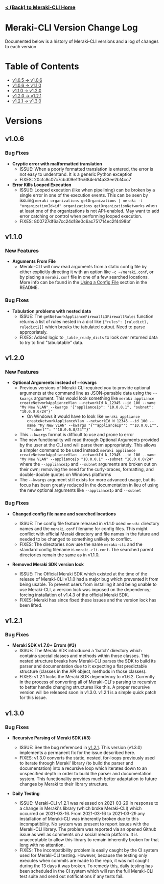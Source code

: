 ###  [< (Back) to Meraki-CLI Home](https://github.com/PackeTsar/meraki-cli/)


# Meraki-CLI Version Change Log

Documented below is a history of Meraki-CLI versions and a log of changes to each version


# Table of Contents
- [v1.0.5 -> v1.0.6](#v106)
- [v1.0.6 -> v1.1.0](#v110)
- [v1.1.0 -> v1.2.0](#v120)
- [v1.2.0 -> v1.2.1](#v121)
- [v1.2.1 -> v1.3.0](#v130)


# Versions

## v1.0.6

### Bug Fixes

- **Cryptic error with malformatted translation**
    - ISSUE: When a poorly formatted translation is entered, the error is not easy to understand. It is a generic Python exception
    - FIXES: 20cfc8c07c7cbd09e1f9c684eb14a33ee2bf4cc7
- **Error Kills Looped Execution**
    - ISSUE: Looped execution (like when pipelining) can be broken by a single error in one of the execution events. This can be seen by issuing `meraki organizations getOrganizations | meraki -t "organizationId=id" organizations getOrganizationNetworks` when at least one of the organizations is not API-enabled. May want to add error catching or control when performing looped execution.
    - FIXES: 800727df6a7cc24d18e0c6ac751714ec2f4498bf

## v1.1.0

### New Features

- **Arguments From File**
    - Meraki-CLI will now read arguments from a static config file by either explicitly directing it with an option like `-c ~/meraki.conf`, or by placing a `meraki.conf` file in one of a few searched locations. More info can be found in the [Using a Config File](https://github.com/PackeTsar/meraki-cli/#using-a-config-file) section in the README.

### Bug Fixes

- **Tabulation problems with nested data**
    - ISSUE: The `getNetworkApplianceFirewallL3FirewallRules` function returns a list of rules nested in a dict like `{"rules": [ruledict1, ruledict2]}` which breaks the tabulated output. Need to parse appropriately.
    - FIXES: Added logic to `_table_ready_dicts` to look over returned data to try to find "tabulatable" data.

## v1.2.0

### New Features

- **Optional Arguments instead of --kwargs**
    - Previous versions of Meraki-CLI required you to provide optional arguments at the command line as JSON-parsable data using the `--kwargs` argument. This would look something like `meraki appliance createNetworkApplianceVlan --networkId N_12345 --id 100 --name "My New VLAN" --kwargs '{"applianceIp": "10.0.0.1", "subnet": "10.0.0.0/24"}'`
        - On Windows it would have to look like `meraki appliance createNetworkApplianceVlan --networkId N_12345 --id 100 --name "My New VLAN" --kwargs "{""applianceIp"": ""10.0.0.1"", ""subnet"": ""10.0.0.0/24""}"`
    - This `--kwargs` format is difficult to use and prone to error
    - The new functionality will read through Optional Arguments provided by the user at the CLI and will parse them appropriately. This allows a simpler command to be used instead: `meraki appliance createNetworkApplianceVlan --networkId N_12345 --id 100 --name "My New VLAN" --applianceIp "10.0.0.1" --subnet "10.0.0.0/24"` where the `--applianceIp` and `--subnet` arguments are broken out on their own; removing the need for the curly-braces, formatting, and double-double quotes on Windows platforms
    - The `--kwargs` argument still exists for more advanced usage, but its focus has been greatly reduced in the documentation in lieu of using the new optional arguments like `--applianceIp` and `--subnet`

### Bug Fixes

- **Changed config file name and searched locations**
    - ISSUE: The config file feature released in v1.1.0 used `meraki` directory names and the `meraki.conf` filename for config files. This might conflict with official Meraki directory and file names in the future and needed to be changed to something unlikely to conflict.
    - FIXES: The directories now use the name `meraki-cli` and the standard config filename is `meraki-cli.conf`. The searched parent directories remain the same as in v1.1.0.

- **Removed Meraki SDK version lock**
    - ISSUE: The Official Meraki SDK which existed at the time of the release of Meraki-CLI v1.1.0 had a major bug which prevented it from being usable. To prevent users from installing it and being unable to use Meraki-CLI, a version lock was imposed on the dependency; forcing installation of v1.4.3 of the official Meraki SDK.
    - FIXES: Meraki has since fixed these issues and the version lock has been lifted.

## v1.2.1

### Bug Fixes

- **Meraki SDK v1.7.0+ Errors (#3)**
    - ISSUE: The Meraki SDK introduced a 'batch' directory which contains special classes and methods within those classes. This nested structure breaks how Meraki-CLI parses the SDK to build its parser and documentation due to it expecting a flat predictable structure (classes in the API object, methods in those classes).
    - FIXES: v1.2.1 locks the Meraki SDK dependency to v1.6.2. Currently in the process of converting all of Meraki-CLI's parsing to recursive to better handle changing structures like this. A proper recursive version will be released soon in v1.3.0. v1.2.1 is a simple quick patch for this issue.

## v1.3.0

### Bug Fixes

- **Recursive Parsing of Meraki SDK (#3)**
    - ISSUE: See the bug referenced in [v1.2.1](#v121). This version (v1.3.0) implements a permanent fix for the issue described here.
    - FIXES: v1.3.0 converts the static, nested, for-loops previously used to iterate through Meraki' library (to build the parser and documentation) into a recursive loop which iterates down to an unspecified depth in order to build the parser and documentation system. This functionality provides much better adaptation to future changes by Meraki to their library structure.

- **Daily Testing**
    - ISSUE: Meraki-CLI v1.2.1 was released on 2021-03-29 in response to a change in Meraki's library (which broke Meraki-CLI) which occurred on 2021-03-16. From 2021-03-16 to 2021-03-29 any installation of Meraki-CLI was inherently broken due to this incompatibility. No system was present to report issues with the Meraki-CLI library. The problem was reported via an opened Github issue as well as comments on a social media platform. It is unacceptable to allow this library to remain inherently broken for that long with no attention.
    - FIXES: The incompatibility problem is easily caught by the CI system used for Meraki-CLI testing. However, because the testing only executes when commits are made to the repo, it was not caught during the 13 days it was broken. To remedy this, daily testing has been scheduled in the CI system which will run the full Meraki-CLI test suite and send out notifications if any tests fail.

